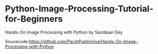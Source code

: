 # Python-Image-Processing-Tutorial-for-Beginners
Hands-On Image Processing with Python by Sandipan Dey

Soucecode:https://github.com/PacktPublishing/Hands-On-Image-Processing-with-Python

